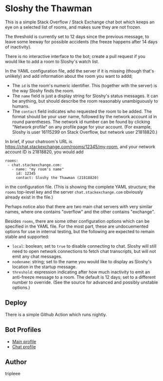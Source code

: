 # Sloshy the Thawman

This is a simple Stack Overflow / Stack Exchange chat bot
which keeps an eye on a selected list of rooms,
and makes sure they are not frozen.

The threshold is currently set to 12 days since the previous message,
to leave some leeway for possible accidents
(the freeze happens after 14 days of inactivity).

There is no interactive interface to the bot;
create a pull request if you would like to add a room
to Sloshy's watch list.

In the YAML configuration file, add the server if it is missing
(though that's unlikely)
and add information about the room you want to addd;

* The `id` is the room's numeric identifier.
  This (together with the server) is the way Sloshy finds the room.
* The `name` field is just a display string for Sloshy's status messages.
  It can be anything, but should describe the room
  reasonably unambiguously to humans.
* The `contact` field indicates who requested the room to be added.
  The format should be your user name,
  followed by the network account id in round parentheses.
  The network id number can be found by clicking "Network profile"
  on any profile page for your account.
  (For example, Sloshy is user 16115299 on Stack Overflow,
  but network user 21818820.)

In brief, if your chatroom's URL is
https://chat.stackexchange.com/rooms/12345/my-room,
and your network account ID is 21818820, you would add
```
rooms:
 - chat.stackexchange.com:
   - name: "my room's name"
     id: 12345
     contact: Sloshy the Thawman (21818820)
```
in the configuration file.
(This is showing the complete YAML structure;
the `rooms` top-level key
and the server `chat.stackexchange.com` obviously already exist
in the file.)

Perhaps notice also that there are two main chat servers
with very similar names,
where one contains "overflow" and the other contains "exchange".

Besides `rooms`, there are some other configuration options
which can be specified in the YAML file.
For the most part, these are undocuemented options
for use in internal testing,
but the following are expected to remain stable and supported:

* `local`: boolean; set to `true` to disable connecting to chat.
  Sloshy will still need to open network connections
  to fetch chat transcripts, but will not emit any chat messages.
* `nodename`: string; set to the name you would like to display
  as Sloshy's location in the startup message.
* `threshold`: expression indicating after how much inactivity
  to emit an anti-freeze message to a room.
  The default is 12 days; set to a different number to override.
  (See the source for advanced and possibly unstable options.)

## Deploy

There is a simple Github Action which runs nightly.


## Bot Profiles

* [Main profile](https://stackoverflow.com/users/16115299/sloshy)
* [Chat profile](https://chat.stackoverflow.com/users/16115299/sloshy)


## Author

tripleee
